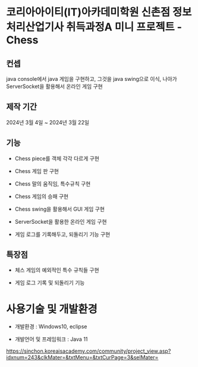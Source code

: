 # 코리아아이티(IT)아카데미학원 신촌점 정보처리산업기사 취득과정A 미니 프로젝트 - Chess

## 컨셉
java console에서 java 게임을 구현하고, 그것을 java swing으로 이식, 나아가 ServerSocket을 활용해서 온라인 게임 구현

## 제작 기간
2024년 3월 4일 ~ 2024년 3월 22일

## 기능
- Chess piece를 객체 각각 다르게 구현

- Chess 게임 판 구현
  
- Chess 말의 움직임, 특수규칙 구현

- Chess 게임의 승패 구현

- Chess swing을 활용해서 GUI 게임 구현
  
- ServerSocket을 활용한 온라인 게임 구현
  
- 게임 로그를 기록해두고, 되돌리기 기능 구현
  

## 특장점
- 체스 게임의 예외적인 특수 규칙들 구현
  
- 게임 로그 기록 및 되돌리기 기능
  

# 사용기술 및 개발환경
- 개발환경 : Windows10, eclipse
  
- 개발언어 및 프레임워크 : Java 11
  

https://sinchon.koreaisacademy.com/community/project_view.asp?idxnum=243&clkMater=&txtMenu=&txtCurPage=3&selMater=

